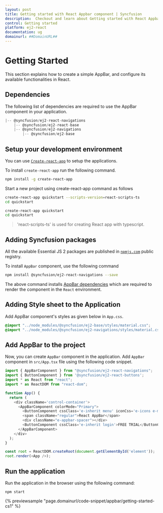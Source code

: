 ```yaml
---
layout: post
title: Getting started with React Appbar component | Syncfusion
description:  Checkout and learn about Getting started with React Appbar component of Syncfusion Essential JS 2 and more details.
control: Getting started 
platform: ej2-react
documentation: ug
domainurl: ##DomainURL##
---
```


# Getting Started

This section explains how to create a simple AppBar, and configure its available functionalities in React.

## Dependencies

The following list of dependencies are required to use the AppBar component in your application.

```javascript
|-- @syncfusion/ej2-react-navigations
    |-- @syncfusion/ej2-react-base
    |-- @syncfusion/ej2-navigations
        |-- @syncfusion/ej2-base
```

## Setup your development environment

You can use [`Create-react-app`](https://github.com/facebookincubator/create-react-app) to setup the applications.

To install `create-react-app` run the following command.

```bash
npm install -g create-react-app
```

Start a new project using create-react-app command as follows


```bash
create-react-app quickstart --scripts-version=react-scripts-ts
cd quickstart
```

```bash
create-react-app quickstart
cd quickstart
```

> 'react-scripts-ts' is used for creating React app with typescript.

## Adding Syncfusion packages

All the available Essential JS 2 packages are published in [`npmjs.com`](https://www.npmjs.com/~syncfusionorg) public registry.

To install `AppBar` component, use the following command

```bash
npm install @syncfusion/ej2-react-navigations --save
```

The above command installs [AppBar dependencies](./getting-started#dependencies)
which are required to render the component in the `React` environment.

## Adding Style sheet to the Application

Add AppBar component's styles as given below in `App.css`.

```css
@import "../node_modules/@syncfusion/ej2-base/styles/material.css";
@import "../node_modules/@syncfusion/ej2-navigations/styles/material.css";
```

## Add AppBar to the project

Now, you can create `AppBar` component in the application. Add `AppBar` component in `src/App.tsx` file using the following code snippet.



```ts
import { AppBarComponent } from "@syncfusion/ej2-react-navigations";
import { ButtonComponent } from '@syncfusion/ej2-react-buttons';
import * as React from "react";
import * as ReactDOM from "react-dom";

function App() {
  return (
    <div className='control-container'>
      <AppBarComponent colorMode="Primary">
        <ButtonComponent cssClass='e-inherit menu' iconCss='e-icons e-menu'></ButtonComponent>
        <span className="regular">React AppBar</span>
        <div className="e-appbar-spacer"></div>
        <ButtonComponent cssClass='e-inherit login'>FREE TRIAL</ButtonComponent>
      </AppBarComponent>
    </div>
  );
}

const root = ReactDOM.createRoot(document.getElementById('element'));
root.render(<App />);
```

## Run the application

Run the application in the browser using the following command:

```
npm start
```

 {% previewsample "page.domainurl/code-snippet/appbar/getting-started-cs1" %}